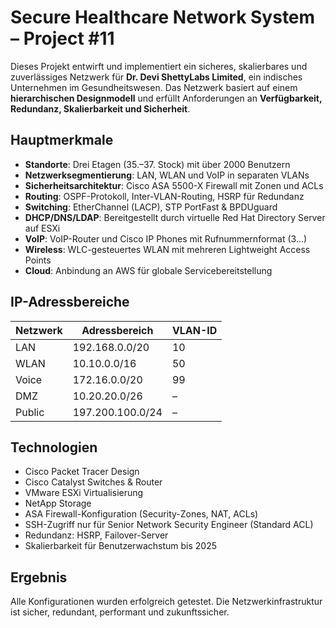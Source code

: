 
# Secure Healthcare Network System – Project #11

Dieses Projekt entwirft und implementiert ein sicheres, skalierbares und zuverlässiges Netzwerk für 
**Dr. Devi ShettyLabs Limited**, ein indisches Unternehmen im Gesundheitswesen.
Das Netzwerk basiert auf einem **hierarchischen Designmodell** und erfüllt Anforderungen an
**Verfügbarkeit, Redundanz, Skalierbarkeit und Sicherheit**.

## Hauptmerkmale

* **Standorte**: Drei Etagen (35.–37. Stock) mit über 2000 Benutzern
* **Netzwerksegmentierung**: LAN, WLAN und VoIP in separaten VLANs
* **Sicherheitsarchitektur**: Cisco ASA 5500-X Firewall mit Zonen und ACLs
* **Routing**: OSPF-Protokoll, Inter-VLAN-Routing, HSRP für Redundanz
* **Switching**: EtherChannel (LACP), STP PortFast & BPDUguard
* **DHCP/DNS/LDAP**: Bereitgestellt durch virtuelle Red Hat Directory Server auf ESXi
* **VoIP**: VoIP-Router und Cisco IP Phones mit Rufnummernformat (3...)
* **Wireless**: WLC-gesteuertes WLAN mit mehreren Lightweight Access Points
* **Cloud**: Anbindung an AWS für globale Servicebereitstellung

## IP-Adressbereiche

| Netzwerk | Adressbereich    | VLAN-ID |
| -------- | ---------------- | ------- |
| LAN      | 192.168.0.0/20   | 10      |
| WLAN     | 10.10.0.0/16     | 50      |
| Voice    | 172.16.0.0/20    | 99      |
| DMZ      | 10.20.20.0/26    | –       |
| Public   | 197.200.100.0/24 | –       |

## Technologien

* Cisco Packet Tracer Design
* Cisco Catalyst Switches & Router
* VMware ESXi Virtualisierung
* NetApp Storage
* ASA Firewall-Konfiguration (Security-Zones, NAT, ACLs)
* SSH-Zugriff nur für Senior Network Security Engineer (Standard ACL)
* Redundanz: HSRP, Failover-Server
* Skalierbarkeit für Benutzerwachstum bis 2025

## Ergebnis

Alle Konfigurationen wurden erfolgreich getestet. Die Netzwerkinfrastruktur ist sicher, 
redundant, performant und zukunftssicher.

